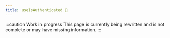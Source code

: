 ```yaml
---
title: useIsAuthenticated 🚧
---
```


:::caution Work in progress
This page is currently being rewritten and is not complete or may have missing information.
:::